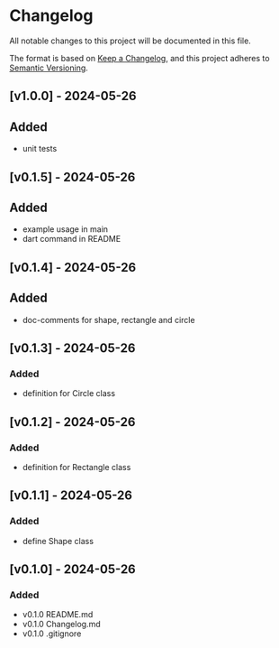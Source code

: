 # Changelog

All notable changes to this project will be documented in this file.

The format is based on [Keep a Changelog](https://keepachangelog.com/en/1.1.0/),
and this project adheres to [Semantic Versioning](https://semver.org/spec/v2.0.0.html).

## [v1.0.0] - 2024-05-26

## Added

- unit tests

## [v0.1.5] - 2024-05-26

## Added

- example usage in main
- dart command in README

## [v0.1.4] - 2024-05-26

## Added

- doc-comments for shape, rectangle and circle

## [v0.1.3] - 2024-05-26

### Added

- definition for Circle class

## [v0.1.2] - 2024-05-26

### Added

- definition for Rectangle class

## [v0.1.1] - 2024-05-26

### Added

- define Shape class

## [v0.1.0] - 2024-05-26

### Added

- v0.1.0 README.md
- v0.1.0 Changelog.md
- v0.1.0 .gitignore
